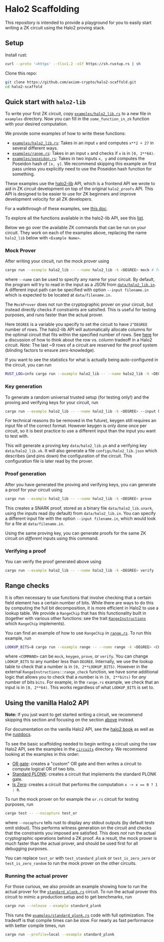 # Halo2 Scaffolding

This repository is intended to provide a playground for you to easily start writing a ZK circuit using the Halo2 proving stack.

## Setup

Install rust:

```bash
curl --proto '=https' --tlsv1.2 -sSf https://sh.rustup.rs | sh
```

Clone this repo:

```bash
git clone https://github.com/axiom-crypto/halo2-scaffold.git
cd halo2-scaffold
```

## Quick start with `halo2-lib`

To write your first ZK circuit, copy [`examples/halo2_lib.rs`](examples/halo2_lib.rs) to a new file in `examples` directory. Now you can fill in the `some_function_in_zk` function with your desired computation.

We provide some examples of how to write these functions:

- [`examples/halo2_lib.rs`](examples/halo2_lib.rs): Takes in an input `x` and computes `x**2 + 27` in several different ways.
- [`examples/range.rs`](examples/range.rs): Takes in an input `x` and checks if `x` is in `[0, 2**64)`.
- [`examples/poseidon.rs`](examples/poseidon.rs): Takes in two inputs `x, y` and computes the Poseidon hash of `[x, y]`. We recommend skipping this example on first pass unless you explicitly need to use the Poseidon hash function for something.

These examples use the [halo2-lib](https://github.com/axiom-crypto/halo2-lib/tree/axiom-dev-0301) API, which is a frontend API we wrote to aid in ZK circuit development on top of the original `halo2_proofs` API. This API is designed to be easier to use for ZK beginners and improve development velocity for all ZK developers.

For a walkthrough of these examples, see [this doc](https://docs.axiom.xyz/~/changes/ztIYKznQAmn202AIDFuO/zero-knowledge-proofs/getting-started-with-halo2).

To explore all the functions available in the halo2-lib API, see this [list](https://docs.axiom.xyz/~/changes/ztIYKznQAmn202AIDFuO/zero-knowledge-proofs/getting-started-with-halo2#available-api-functions).

Below we go over the available ZK commands that can be run on your circuit. They work on each of the examples above, replacing the name `halo2_lib` below with `<Example Name>`.

### Mock Prover

After writing your circuit, run the mock prover using

```bash
cargo run --example halo2_lib -- --name halo2_lib -k <DEGREE> mock # for example, DEGREE=8
```

where `--name` can be used to specify any name for your circuit. By default, the program will try to read in the input as a JSON from [`data/halo2_lib.in`](data/halo2_lib.in). A different input path can be specified with option `--input filename.in` which is expected to be located at `data/filename.in`.

The `MockProver` does not run the cryptographic prover on your circuit, but instead directly checks if constraints are satisfied. This is useful for testing purposes, and runs faster than the actual prover.

Here `DEGREE` is a variable you specify to set the circuit to have `2^DEGREE` number of rows. The halo2-lib API will automatically allocate columns for the optimal circuit that fits within the specified number of rows. See [here](https://docs.axiom.xyz/zero-knowledge-proofs/getting-started-with-halo2#cost-modeling) for a discussion of how to think about the row vs. column tradeoff in a Halo2 circuit. _Note:_ The last ~9 rows of a circuit are reserved for the proof system (blinding factors to ensure zero-knowledge).

If you want to see the statistics for what is actually being auto-configured in the circuit, you can run

```bash
RUST_LOG=info cargo run --example halo2_lib -- --name halo2_lib -k <DEGREE> mock
```

### Key generation

To generate a random universal trusted setup (for testing only!) and the proving and verifying keys for your circuit, run

```bash
cargo run --example halo2_lib -- --name halo2_lib -k <DEGREE> --input halo2_lib.0.in keygen
```

For technical reasons (to be removed in the future), keygen still requires an input file of the correct format. However keygen is only done once per circuit, so it is best practice to use a different input than the input you want to test with.

This will generate a proving key `data/halo2_lib.pk` and a verifying key `data/halo2_lib.vk`. It will also generate a file `configs/halo2_lib.json` which describes (and pins down) the configuration of the circuit. This configuration file is later read by the prover.

### Proof generation

After you have generated the proving and verifying keys, you can generate a proof for your circuit using

```bash
cargo run --example halo2_lib -- --name halo2_lib -k <DEGREE> prove
```

This creates a SNARK proof, stored as a binary file `data/halo2_lib.snark`, using the inputs read (by default) from `data/halo2_lib.in`. You can specify a different input file with the option `--input filename.in`, which would look for a file at `data/filename.in`.

Using the same proving key, you can generate proofs for the same ZK circuit on _different_ inputs using this command.

### Verifying a proof

You can verify the proof generated above using

```bash
cargo run --example halo2_lib -- --name halo2_lib -k <DEGREE> verify
```

## Range checks

It is often necessary to use functions that involve checking that a certain field element has a certain number of bits. While there are ways to do this by computing the full bit decomposition, it is more efficient in Halo2 to use a lookup table. We provide a `RangeChip` that has this functionality built in (together with various other functions: see the trait [`RangeInstructions`](https://axiom-crypto.github.io/halo2-lib/halo2_base/gates/range/trait.RangeInstructions.html) which `RangeChip` implements).

You can find an example of how to use `RangeChip` in [`range.rs`](examples/range.rs). To run this example, run

```bash
LOOKUP_BITS=8 cargo run --example range -- --name range -k <DEGREE> <COMMAND>
```

where `<COMMAND>` can be `mock`, `keygen`, `prove`, or `verify`.
You can change `LOOKUP_BITS` to any number less than `DEGREE`. Internally, we use the lookup table to check that a number is in `[0, 2**LOOKUP_BITS)`. However in the external `RangeInstructions::range_check` function, we have some additional logic that allows you to check that a number is in `[0, 2**bits)` for _any_ number of bits `bits`. For example, in the `range.rs` example, we check that an input is in `[0, 2**64)`. This works regardless of what `LOOKUP_BITS` is set to.

## Using the vanilla Halo2 API

**Note:** If you just want to get started writing a circuit, we recommend skipping this section and focusing on the section [above](#quick-start-with-halo2-lib) instead.

For documentation on the vanilla Halo2 API, see the [halo2 book](https://zcash.github.io/halo2/index.html) as well as the [rustdocs](https://axiom-crypto.github.io/halo2/halo2_proofs/).

To see the basic scaffolding needed to begin writing a circuit using the raw Halo2 API, see the examples in the [`circuits`](src/circuits/) directory. We recommend looking at the examples in this order:

- [OR gate](src/circuits/or.rs): creates a "custom" OR gate and then writes a circuit to compute logical OR of two bits.
- [Standard PLONK](src/circuits/standard_plonk.rs): creates a circuit that implements the standard PLONK gate.
- [Is Zero](src/circuits/is_zero.rs): creates a circuit that performs the computation `x -> x == 0 ? 1 : 0`.

To run the mock prover on for example the `or.rs` circuit for testing purposes, run

```bash
cargo test -- --nocapture test_or
```

where `--nocapture` tells rust to display any stdout outputs (by default tests omit stdout).
This performs witness generation on the circuit and checks that the constraints you imposed are satisfied. This does _not_ run the actual cryptographic operations behind a ZK proof. As a result, the mock prover is much faster than the actual prover, and should be used first for all debugging purposes.

You can replace `test_or` with `test_standard_plonk` or `test_is_zero_zero` or `test_is_zero_random` to run the mock prover on the other circuits.

### Running the actual prover

For those curious, we also provide an example showing how to run the actual prover for the [`standard_plonk.rs`](src/circuits/standard_plonk.rs) circuit.
To run the actual prover this circuit to mimic a production setup and to get benchmarks, run

```bash
cargo run --release --example standard_plonk
```

This runs the [`examples/standard_plonk.rs`](examples/standard_plonk.rs) code with full optimization. The tradeoff is that compile times can be
slow. For nearly as fast performance with better compile times, run

```bash
cargo run --profile=local --example standard_plonk
```
